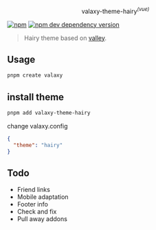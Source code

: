 <p align="center">
valaxy-theme-hairy<sup><em>(vue)</em></sup>
</p>

[![npm](https://img.shields.io/npm/v/valaxy-theme-hairy)](https://www.npmjs.com/package/valaxy-theme-hairy)
[![npm dev dependency version](https://img.shields.io/npm/dependency-version/valaxy-theme-hairy/dev/valaxy)](https://github.com/YunYouJun/valaxy)

> Hairy theme based on [valley](https://github.com/YunYouJun/valaxy).

## Usage

```bash
pnpm create valaxy
```

## install theme

```bash
pnpm add valaxy-theme-hairy
```

change valaxy.config

```json
{
  "theme": "hairy"
}
```

## Todo

- Friend links
- Mobile adaptation
- Footer info
- Check and fix
- Pull away addons